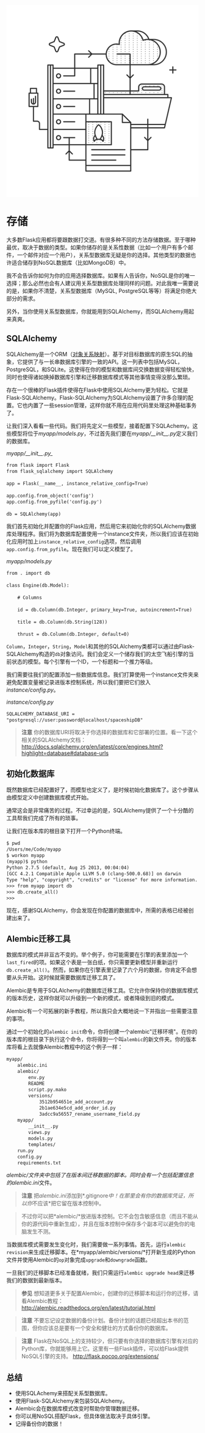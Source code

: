 ![存储](images/storing.png)

# 存储

大多数Flask应用都将要跟数据打交道。有很多种不同的方法存储数据。至于哪种最优，取决于数据的类型。如果你储存的是关系性数据（比如一个用户有多个邮件，一个邮件对应一个用户），关系型数据库无疑是你的选择。其他类型的数据也许适合储存到NoSQL数据库（比如MongoDB）中。

我不会告诉你如何为你的应用选择数据库。如果有人告诉你，NoSQL是你的唯一选择；那么必然也会有人建议用关系型数据库处理同样的问题。对此我唯一需要说的是，如果你不清楚，关系型数据库（MySQL, PostgreSQL等等）将满足你绝大部分的需求。

另外，当你使用关系型数据库，你就能用到SQLAlchemy，而SQLAlchemy用起来真爽。

## SQLAlchemy

SQLAlchemy是一个ORM（[对象关系映射](http://zh.wikipedia.org/wiki/%E5%AF%B9%E8%B1%A1%E5%85%B3%E7%B3%BB%E6%98%A0%E5%B0%84)）。基于对目标数据库的原生SQL的抽象，它提供了与一长串数据库引擎的一致的API。这一列表中包括MySQL，PostgreSQL，和SQLite。这使得在你的模型和数据库间交换数据变得轻松愉快，同时也使得诸如换掉数据库引擎和迁移数据库模式等其他事情变得没那么繁琐。

存在一个很棒的Flask插件使得在Flask中使用SQLAlchemy更为轻松。它就是Flask-SQLAlchemy。Flask-SQLAlchemy为SQLAlchemy设置了许多合理的配置。它也内置了一些session管理，这样你就不用在应用代码里处理这种基础事务了。

让我们深入看看一些代码。我们将先定义一些模型，接着配置下SQLAchemy。这些模型将位于*myapp/models.py*，不过首先我们要在*myapp/\_\_init\_\_.py*定义我们的数据库。

<em>myapp/\_\_init\_\_.py_</em>
```
from flask import Flask
from flask_sqlalchemy import SQLAlchemy

app = Flask(__name__, instance_relative_config=True)

app.config.from_object('config')
app.config.from_pyfile('config.py')

db = SQLAlchemy(app)
```

我们首先初始化并配置你的Flask应用，然后用它来初始化你的SQLAlchemy数据库处理程序。我们将为数据库配置使用一个instance文件夹，所以我们应该在初始化应用时加上`instance_relative_config`选项，然后调用`app.config.from_pyfile`。现在我们可以定义模型了。

_myapp/models.py_
```
from . import db

class Engine(db.Model):

    # Columns

    id = db.Column(db.Integer, primary_key=True, autoincrement=True)

    title = db.Column(db.String(128))

    thrust = db.Column(db.Integer, default=0)
```

`Column`，`Integer`，`String`，`Model`和其他的SQLAlchemy类都可以通过由Flask-SQLAlchemy构造的`db`对象访问。我们会定义一个储存我们的太空飞船引擎的当前状态的模型。每个引擎有一个ID，一个标题和一个推力等级。

我们需要往我们的配置添加一些数据库信息。我们打算使用一个instance文件夹来避免配置变量被记录进版本控制系统，所以我们要把它们放入*instance/config.py*。

_instance/config.py_
```
SQLALCHEMY_DATABASE_URI = "postgresql://user:password@localhost/spaceshipDB"
```

> **注意**
> 你的数据库URI将取决于你选择的数据库和它部署的位置。看一下这个相关的SQLAlchemy文档：
> <http://docs.sqlalchemy.org/en/latest/core/engines.html?highlight=database#database-urls>

## 初始化数据库

既然数据库已经配置好了，而模型也定义了，是时候初始化数据库了。这个步骤从由模型定义中创建数据库模式开始。

通常这会是非常痛苦的过程。不过幸运的是，SQLAlchemy提供了一个十分酷的工具帮我们完成了所有的琐事。

让我们在版本库的根目录下打开一个Python终端。

```
$ pwd
/Users/me/Code/myapp
$ workon myapp
(myapp)$ python
Python 2.7.5 (default, Aug 25 2013, 00:04:04)
[GCC 4.2.1 Compatible Apple LLVM 5.0 (clang-500.0.68)] on darwin
Type "help", "copyright", "credits" or "license" for more information.
>>> from myapp import db
>>> db.create_all()
>>>
```

现在，感谢SQLAlchemy，你会发现在你配置的数据库中，所需的表格已经被创建出来了。

## Alembic迁移工具

数据库的模式并非亘古不变的。举个例子，你可能需要在引擎的表里添加一个`last_fired`的项。如果这个表是一张白纸，你只需要更新模型并重新运行`db.create_all()`。然而，如果你在引擎表里记录了六个月的数据，你肯定不会想要从头开始。这时候就需要数据库迁移工具了。

Alembic是专用于SQLAlchemy的数据库迁移工具。它允许你保持你的数据库模式的版本历史，这样你就可以升级到一个新的模式，或者降级到旧的模式。

Alembic有一个可拓展的新手教程，所以我只会大概地说一下并指出一些需要注意的事项。

通过一个初始化的`alembic init`命令，你将创建一个alembic"迁移环境"。在你的版本库的根目录下执行这个命令，你将得到一个叫`alembic`的新文件夹。你的版本库将看上去就像Alembic教程中的这个例子一样：

```
myapp/
	alembic.ini
    alembic/
        env.py
        README
        script.py.mako
        versions/
            3512b954651e_add_account.py
            2b1ae634e5cd_add_order_id.py
            3adcc9a56557_rename_username_field.py
    myapp/
    	__init__.py
        views.py
        models.py
      	templates/
    run.py
    config.py
    requirements.txt

```

*alembic/*文件夹中包括了在版本间迁移数据的脚本。同时会有一个包括配置信息的*alembic.ini*文件。

> **注意**
> 把*alembic.ini*添加到*.gitignore*中！在那里会有你的数据库凭证，所以你*不应该*把它留在版本控制中。

> 不过你可以把*alembic/*放进版本控制。它不会包含敏感信息（而且不能从你的源代码中重新生成），并且在版本控制中保存多个副本可以避免你的电脑发生不测。

当数据库模式需要发生变化时，我们需要做一系列事情。首先，运行`alembic revision`来生成迁移脚本。在*myapp/alembic/versions/*打开新生成的Python文件并使用Alembic的`op`对象完成`upgrade`和`downgrade`函数。

一旦我们的迁移脚本已经准备就绪，我们只需运行`alembic upgrade head`来迁移我们的数据到最新版本。

> **参见**
> 想知道更多关于配置Alembic，创建你的迁移脚本和运行你的迁移，请看Alembic教程：
> <http://alembic.readthedocs.org/en/latest/tutorial.html>

> **注意**
> 不要忘记设定数据的备份计划。备份计划的话题已经超出本书的范围，但你应该总是要有一个安全和健壮的方式备份你的数据库。

> **注意**
> Flask在NoSQL上的支持较少，但只要有你选择的数据库引擎有对应的Python库，你就能够用上它。这里有一些Flask插件，可以给Flask提供NoSQL引擎的支持。
> <http://flask.pocoo.org/extensions/>

## 总结

- 使用SQLAchemy来搭配关系型数据库。
- 使用Flask-SQLAlchemy来包装SQLAlchemy。
- Alembic会在数据库模式改变时帮助你管理数据迁移。
- 你可以用NoSQL搭配Flask，但具体做法取决于具体引擎。
- 记得备份你的数据！
